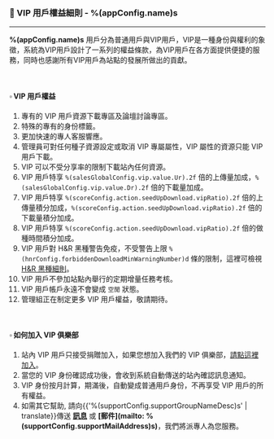### :orange_book: VIP 用戶權益細則 - %(appConfig.name)s
---
**%(appConfig.name)s** 用戶分為普通用戶與VIP用戶，VIP是一種身份與權利的象徵，系統為VIP用戶設計了一系列的權益條款，為VIP用戶在各方面提供便捷的服務，同時也感謝所有VIP用戶為站點的發展所做出的貢獻。

&emsp;

#### :white_small_square: VIP 用戶權益

1. 專有的 VIP 用戶資源下載專區及論壇討論專區。
1. 特殊的專有的身份標籤。
1. 更加快速的專人客服響應。
1. 管理員可對任何種子資源設定或取消 VIP 專屬屬性，VIP 屬性的資源只能 VIP 用戶下載。
1. VIP 可以不受分享率的限制下載站內任何資源。
1. VIP 用戶特享 `%(salesGlobalConfig.vip.value.Ur).2f` 倍的上傳量加成，`%(salesGlobalConfig.vip.value.Dr).2f` 倍的下載量加成。
1. VIP 用戶特享 `%(scoreConfig.action.seedUpDownload.vipRatio).2f` 倍的上傳量積分加成，`%(scoreConfig.action.seedUpDownload.vipRatio).2f` 倍的下載量積分加成。
1. VIP 用戶特享 `%(scoreConfig.action.seedUpDownload.vipRatio).2f` 倍的做種時間積分加成。
1. VIP 用戶對 H&R 黑種警告免疫，不受警告上限 `%(hnrConfig.forbiddenDownloadMinWarningNumber)d` 條的限制，這裡可檢視 [H&R 黑種細則](/about/manual/hnrRules)。
1. VIP 用戶不參加站點內舉行的定期增量任務考核。
1. VIP 用戶帳戶永遠不會變成 `空閒` 狀態。
1. 管理組正在制定更多 VIP 用戶權益，敬請期待。

&emsp;

#### :white_small_square: 如何加入 VIP 俱樂部

1. 站內 VIP 用戶只接受捐贈加入，如果您想加入我們的 VIP 俱樂部，[請點這裡加入](/vip/rules)。
1. 當您的 VIP 身份確認成功後，會收到系統自動傳送的站內確認訊息通知。
1. VIP 身份按月計算，期滿後，自動變成普通用戶身份，不再享受 VIP 用戶的所有權益。
1. 如需其它幫助, 請向{{'%(supportConfig.supportGroupNameDesc)s' | translate}}傳送 **[訊息](/messages/send?to=%(supportConfig.supportGroupName)s)** 或 **[郵件](mailto: %(supportConfig.supportMailAddress)s)**，我們將派專人為您服務。
